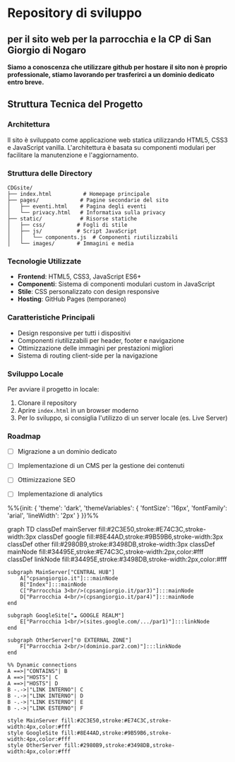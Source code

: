 # Repository di sviluppo

## per il sito web per la parrocchia e la CP di San Giorgio di Nogaro

**Siamo a conoscenza che utilizzare github per hostare il sito non è proprio professionale, stiamo lavorando per trasferirci a un dominio dedicato entro breve.**

## Struttura Tecnica del Progetto

### Architettura
Il sito è sviluppato come applicazione web statica utilizzando HTML5, CSS3 e JavaScript vanilla. L'architettura è basata su componenti modulari per facilitare la manutenzione e l'aggiornamento.

### Struttura delle Directory
```
CDGsite/
├── index.html          # Homepage principale
├── pages/             # Pagine secondarie del sito
│   ├── eventi.html    # Pagina degli eventi
│   └── privacy.html   # Informativa sulla privacy
├── static/            # Risorse statiche
│   ├── css/          # Fogli di stile
│   ├── js/           # Script JavaScript
│   │   └── components.js  # Componenti riutilizzabili
│   └── images/       # Immagini e media
```

### Tecnologie Utilizzate
- **Frontend**: HTML5, CSS3, JavaScript ES6+
- **Componenti**: Sistema di componenti modulari custom in JavaScript
- **Stile**: CSS personalizzato con design responsive
- **Hosting**: GitHub Pages (temporaneo)

### Caratteristiche Principali
- Design responsive per tutti i dispositivi
- Componenti riutilizzabili per header, footer e navigazione
- Ottimizzazione delle immagini per prestazioni migliori
- Sistema di routing client-side per la navigazione

### Sviluppo Locale
Per avviare il progetto in locale:
1. Clonare il repository
2. Aprire `index.html` in un browser moderno
3. Per lo sviluppo, si consiglia l'utilizzo di un server locale (es. Live Server)

### Roadmap
- [ ] Migrazione a un dominio dedicato
- [ ] Implementazione di un CMS per la gestione dei contenuti
- [ ] Ottimizzazione SEO
- [ ] Implementazione di analytics


%%{init: {
  'theme': 'dark',
  'themeVariables': {
    'fontSize': '16px',
    'fontFamily': 'arial',
    'lineWidth': '2px'
  }
}}%%

graph TD
    classDef mainServer fill:#2C3E50,stroke:#E74C3C,stroke-width:3px
    classDef google fill:#8E44AD,stroke:#9B59B6,stroke-width:3px
    classDef other fill:#2980B9,stroke:#3498DB,stroke-width:3px
    classDef mainNode fill:#34495E,stroke:#E74C3C,stroke-width:2px,color:#fff
    classDef linkNode fill:#34495E,stroke:#3498DB,stroke-width:2px,color:#fff

    subgraph MainServer["CENTRAL HUB"]
        A["cpsangiorgio.it"]:::mainNode
        B["Index"]:::mainNode
        C["Parrocchia 3<br/>(cpsangiorgio.it/par3)"]:::mainNode
        D["Parrocchia 4<br/>(cpsangiorgio.it/par4)"]:::mainNode
    end

    subgraph GoogleSite["☁️ GOOGLE REALM"]
        E["Parrocchia 1<br/>(sites.google.com/.../par1)"]:::linkNode
    end

    subgraph OtherServer["🌐 EXTERNAL ZONE"]
        F["Parrocchia 2<br/>(dominio.par2.com)"]:::linkNode
    end

    %% Dynamic connections
    A ==>|"CONTAINS"| B
    A ==>|"HOSTS"| C
    A ==>|"HOSTS"| D
    B -.->|"LINK INTERNO"| C
    B -.->|"LINK INTERNO"| D
    B -.->|"LINK ESTERNO"| E
    B -.->|"LINK ESTERNO"| F

    style MainServer fill:#2C3E50,stroke:#E74C3C,stroke-width:4px,color:#fff
    style GoogleSite fill:#8E44AD,stroke:#9B59B6,stroke-width:4px,color:#fff
    style OtherServer fill:#2980B9,stroke:#3498DB,stroke-width:4px,color:#fff